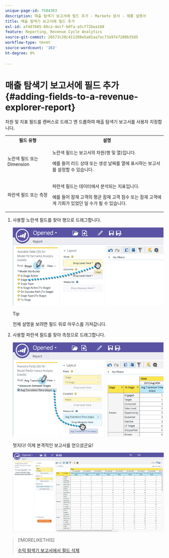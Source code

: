 ```yaml
---
unique-page-id: 7504383
description: 매출 탐색기 보고서에 필드 추가 - Marketo 문서 - 제품 설명서
title: 매출 탐색기 보고서에 필드 추가
exl-id: af4d7885-68ca-4ecf-b0fa-a5cf72bea168
feature: Reporting, Revenue Cycle Analytics
source-git-commit: 26573c20c411208e5a01aa7ec73a97e7208b35d5
workflow-type: tm+mt
source-wordcount: '163'
ht-degree: 0%

---
```


# 매출 탐색기 보고서에 필드 추가 {#adding-fields-to-a-revenue-explorer-report}

차원 및 지표 필드를 캔버스로 드래그 앤 드롭하여 매출 탐색기 보고서를 사용자 지정합니다.

<table>
 <tbody>
  <tr>
   <th>필드 유형</th>
   <th>설명</th>
  </tr>
  <tr>
   <td>노란색 필드 또는 Dimension</td>
   <td><p>노란색 필드는 보고서의 차원(행 및 열)입니다.</p><p>예를 들어 리드 상태 또는 생성 날짜를 열에 표시하는 보고서를 설정할 수 있습니다.</p></td>
  </tr>
  <tr>
   <td>파란색 필드 또는 측정</td>
   <td><p>파란색 필드는 데이터에서 분석되는 지표입니다.</p><p>예를 들어 잠재 고객의 평균 잠재 고객 점수 또는 잠재 고객에게 기회가 있었던 일 수가 될 수 있습니다.</p></td>
  </tr>
 </tbody>
</table>

1. 사용할 노란색 필드를 찾아 행으로 드래그합니다.

   ![](assets/image2015-3-24-15-3a22-3a34.png)

   >[!TIP]
   >
   >전체 설명을 보려면 필드 위로 마우스를 가져갑니다.

1. 사용할 파란색 필드를 찾아 측정으로 드래그합니다.

   ![](assets/image2015-3-24-15-3a53-3a5.png)

   멋지다! 이제 본격적인 보고서를 얻으셨군요!

   ![](assets/image2015-3-24-15-3a55-3a7.png)

>[!MORELIKETHIS]
>
>[수익 탐색기 보고서에서 필드 삭제](/help/marketo/product-docs/reporting/revenue-cycle-analytics/revenue-explorer/deleting-a-field-in-a-revenue-explorer-report.md)
